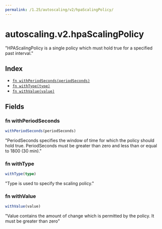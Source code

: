 ```yaml
---
permalink: /1.25/autoscaling/v2/hpaScalingPolicy/
---
```


# autoscaling.v2.hpaScalingPolicy

"HPAScalingPolicy is a single policy which must hold true for a specified past interval."

## Index

* [`fn withPeriodSeconds(periodSeconds)`](#fn-withperiodseconds)
* [`fn withType(type)`](#fn-withtype)
* [`fn withValue(value)`](#fn-withvalue)

## Fields

### fn withPeriodSeconds

```ts
withPeriodSeconds(periodSeconds)
```

"PeriodSeconds specifies the window of time for which the policy should hold true. PeriodSeconds must be greater than zero and less than or equal to 1800 (30 min)."

### fn withType

```ts
withType(type)
```

"Type is used to specify the scaling policy."

### fn withValue

```ts
withValue(value)
```

"Value contains the amount of change which is permitted by the policy. It must be greater than zero"